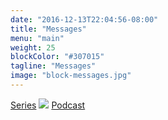 ```yaml
---
date: "2016-12-13T22:04:56-08:00"
title: "Messages"
menu: "main"
weight: 25
blockColor: "#307015"
tagline: "Messages"
image: "block-messages.jpg"
---
```


<div class="page-buttons">
  <a href="#">Series</a>
  <img class="separator" src="img/nav-separator.png" />
  <a href="podcast/index.xml">Podcast</a>
</div>

